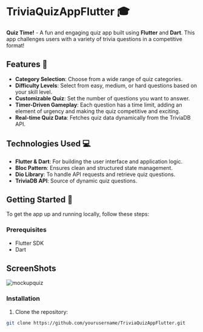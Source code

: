 # TriviaQuizAppFlutter 🎓

**Quiz Time!** - A fun and engaging quiz app built using **Flutter** and **Dart**. This app challenges users with a variety of trivia questions in a competitive format!

## Features 🌟

- **Category Selection**: Choose from a wide range of quiz categories.
- **Difficulty Levels**: Select from easy, medium, or hard questions based on your skill level.
- **Customizable Quiz**: Set the number of questions you want to answer.
- **Timer-Driven Gameplay**: Each question has a time limit, adding an element of urgency and making the quiz competitive and exciting.
- **Real-time Quiz Data**: Fetches quiz data dynamically from the TriviaDB API.

## Technologies Used 💻

- **Flutter & Dart**: For building the user interface and application logic.
- **Bloc Pattern**: Ensures clean and structured state management.
- **Dio Library**: To handle API requests and retrieve quiz questions.
- **TriviaDB API**: Source of dynamic quiz questions.

## Getting Started 🚀

To get the app up and running locally, follow these steps:

### Prerequisites

- Flutter SDK
- Dart

## ScreenShots
![mockupquiz](https://github.com/user-attachments/assets/d57d1dba-d491-4539-a0e7-d96fcfc25861)


### Installation

1. Clone the repository:

```bash
git clone https://github.com/yourusername/TriviaQuizAppFlutter.git
